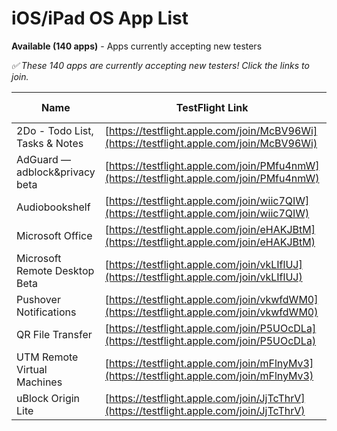 # iOS/iPad OS App List

<strong>Available (140 apps)</strong> - Apps currently accepting new testers

_✅ These 140 apps are currently accepting new testers! Click the links to join._

| Name | TestFlight Link | Status | Last Updated |
| --- | --- | --- | --- |
| 2Do - Todo List, Tasks & Notes | [https://testflight.apple.com/join/McBV96Wi](https://testflight.apple.com/join/McBV96Wi) | N | 2025-07-26 |
| AdGuard  — adblock&privacy beta | [https://testflight.apple.com/join/PMfu4nmW](https://testflight.apple.com/join/PMfu4nmW) | F | 2025-09-27 |
| Audiobookshelf | [https://testflight.apple.com/join/wiic7QIW](https://testflight.apple.com/join/wiic7QIW) | F | 2025-08-16 |
| Microsoft Office | [https://testflight.apple.com/join/eHAKJBtM](https://testflight.apple.com/join/eHAKJBtM) | F | 2025-09-28 |
| Microsoft Remote Desktop Beta | [https://testflight.apple.com/join/vkLIflUJ](https://testflight.apple.com/join/vkLIflUJ) | F | 2025-09-26 |
| Pushover Notifications | [https://testflight.apple.com/join/vkwfdWM0](https://testflight.apple.com/join/vkwfdWM0) | Y | 2025-08-29 |
| QR File Transfer | [https://testflight.apple.com/join/P5UOcDLa](https://testflight.apple.com/join/P5UOcDLa) | N | 2025-05-19 |
| UTM Remote Virtual Machines | [https://testflight.apple.com/join/mFlnyMv3](https://testflight.apple.com/join/mFlnyMv3) | Y | 2025-08-04 |
| uBlock Origin Lite | [https://testflight.apple.com/join/JjTcThrV](https://testflight.apple.com/join/JjTcThrV) | D | 2025-08-05 |
